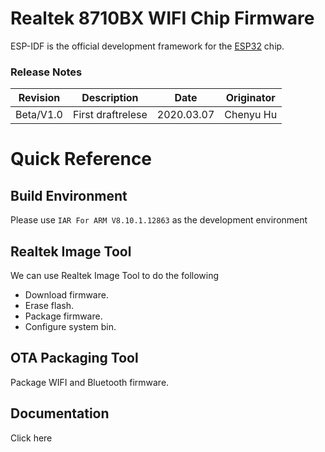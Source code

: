 # Realtek 8710BX WIFI Chip Firmware

ESP-IDF is the official development framework for the [ESP32](https://espressif.com/en/products/hardware/esp32/overview) chip.
### Release Notes
| Revision        | Description   |  Date  |  Originator  |
| :----:   | :-----:  | :----:  |:----:  |
| Beta/V1.0     | First draftrelese |   2020.03.07     |   Chenyu Hu     |

# Quick Reference

## Build Environment

Please use `IAR For ARM V8.10.1.12863` as the development environment

## Realtek Image Tool

We can use Realtek Image Tool to do the following

* Download firmware.
* Erase flash.
* Package firmware.
* Configure system bin.

## OTA Packaging Tool

Package WIFI and Bluetooth firmware.

## Documentation

Click here
